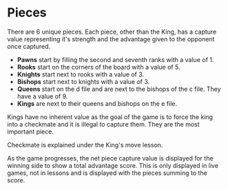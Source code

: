 # Pieces

There are 6 unique pieces. Each piece, other than the King, has a capture value representing it's strength and the advantage given to the opponent once captured.

- **Pawns** start by filling the second and seventh ranks with a value of 1.
- **Rooks** start on the corners of the board with a value of 5.
- **Knights** start next to rooks with a value of 3.
- **Bishops** start next to knights with a value of 3.
- **Queens** start on the d file and are next to the bishops of the c file. They have a value of 9.
- **Kings** are next to their queens and bishops on the e file. 

Kings have no inherent value as the goal of the game is to force the king into a checkmate and it is illegal to capture them. They are the most important piece.

Checkmate is explained under the King's move lesson.

As the game progresses, the net piece capture value is displayed for the winning side to show a total advantage score. This is only displayed in live games, not in lessons and is displayed with the pieces summing to the score.